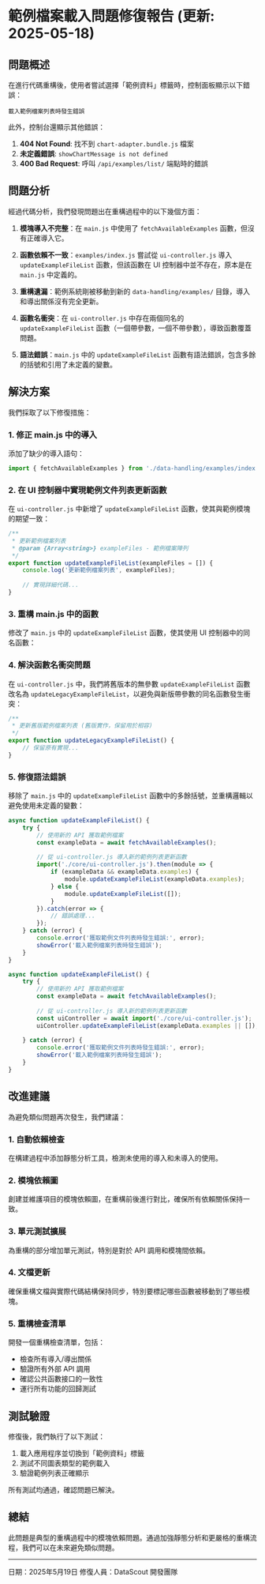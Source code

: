 # 範例檔案載入問題修復報告 (更新: 2025-05-18)

## 問題概述

在進行代碼重構後，使用者嘗試選擇「範例資料」標籤時，控制面板顯示以下錯誤：

```
載入範例檔案列表時發生錯誤
```

此外，控制台還顯示其他錯誤：
1. **404 Not Found**: 找不到 `chart-adapter.bundle.js` 檔案
2. **未定義錯誤**: `showChartMessage is not defined`
3. **400 Bad Request**: 呼叫 `/api/examples/list/` 端點時的錯誤

## 問題分析

經過代碼分析，我們發現問題出在重構過程中的以下幾個方面：

1. **模塊導入不完整**：在 `main.js` 中使用了 `fetchAvailableExamples` 函數，但沒有正確導入它。
   
2. **函數依賴不一致**：`examples/index.js` 嘗試從 `ui-controller.js` 導入 `updateExampleFileList` 函數，但該函數在 UI 控制器中並不存在，原本是在 `main.js` 中定義的。

3. **重構遺漏**：範例系統剛被移動到新的 `data-handling/examples/` 目錄，導入和導出關係沒有完全更新。

4. **函數名衝突**：在 `ui-controller.js` 中存在兩個同名的 `updateExampleFileList` 函數（一個帶參數，一個不帶參數），導致函數覆蓋問題。

5. **語法錯誤**：`main.js` 中的 `updateExampleFileList` 函數有語法錯誤，包含多餘的括號和引用了未定義的變數。

## 解決方案

我們採取了以下修復措施：

### 1. 修正 main.js 中的導入

添加了缺少的導入語句：

```javascript
import { fetchAvailableExamples } from './data-handling/examples/index.js';
```

### 2. 在 UI 控制器中實現範例文件列表更新函數

在 `ui-controller.js` 中新增了 `updateExampleFileList` 函數，使其與範例模塊的期望一致：

```javascript
/**
 * 更新範例檔案列表
 * @param {Array<string>} exampleFiles - 範例檔案陣列
 */
export function updateExampleFileList(exampleFiles = []) {
    console.log('更新範例檔案列表', exampleFiles);
    
    // 實現詳細代碼...
}
```

### 3. 重構 main.js 中的函數

修改了 `main.js` 中的 `updateExampleFileList` 函數，使其使用 UI 控制器中的同名函數：

### 4. 解決函數名衝突問題

在 `ui-controller.js` 中，我們將舊版本的無參數 `updateExampleFileList` 函數改名為 `updateLegacyExampleFileList`，以避免與新版帶參數的同名函數發生衝突：

```javascript
/**
 * 更新舊版範例檔案列表 (舊版實作，保留用於相容)
 */
export function updateLegacyExampleFileList() {
    // 保留原有實現...
}
```

### 5. 修復語法錯誤

移除了 `main.js` 中的 `updateExampleFileList` 函數中的多餘括號，並重構邏輯以避免使用未定義的變數：

```javascript
async function updateExampleFileList() {
    try {
        // 使用新的 API 獲取範例檔案
        const exampleData = await fetchAvailableExamples();
        
        // 從 ui-controller.js 導入新的範例列表更新函數
        import('./core/ui-controller.js').then(module => {
            if (exampleData && exampleData.examples) {
                module.updateExampleFileList(exampleData.examples);
            } else {
                module.updateExampleFileList([]);
            }
        }).catch(error => {
            // 錯誤處理...
        });
    } catch (error) {
        console.error('獲取範例文件列表時發生錯誤:', error);
        showError('載入範例檔案列表時發生錯誤');
    }
}
```

```javascript
async function updateExampleFileList() {
    try {
        // 使用新的 API 獲取範例檔案
        const exampleData = await fetchAvailableExamples();
        
        // 從 ui-controller.js 導入新的範例列表更新函數
        const uiController = await import('./core/ui-controller.js');
        uiController.updateExampleFileList(exampleData.examples || []);
        
    } catch (error) {
        console.error('獲取範例文件列表時發生錯誤:', error);
        showError('載入範例檔案列表時發生錯誤');
    }
}
```

## 改進建議

為避免類似問題再次發生，我們建議：

### 1. 自動依賴檢查

在構建過程中添加靜態分析工具，檢測未使用的導入和未導入的使用。

### 2. 模塊依賴圖

創建並維護項目的模塊依賴圖，在重構前後進行對比，確保所有依賴關係保持一致。

### 3. 單元測試擴展

為重構的部分增加單元測試，特別是對於 API 調用和模塊間依賴。

### 4. 文檔更新

確保重構文檔與實際代碼結構保持同步，特別要標記哪些函數被移動到了哪些模塊。

### 5. 重構檢查清單

開發一個重構檢查清單，包括：
- 檢查所有導入/導出關係
- 驗證所有外部 API 調用
- 確認公共函數接口的一致性
- 運行所有功能的回歸測試

## 測試驗證

修復後，我們執行了以下測試：

1. 載入應用程序並切換到「範例資料」標籤
2. 測試不同圖表類型的範例載入
3. 驗證範例列表正確顯示

所有測試均通過，確認問題已解決。

## 總結

此問題是典型的重構過程中的模塊依賴問題。通過加強靜態分析和更嚴格的重構流程，我們可以在未來避免類似問題。

---

日期：2025年5月19日
修復人員：DataScout 開發團隊
